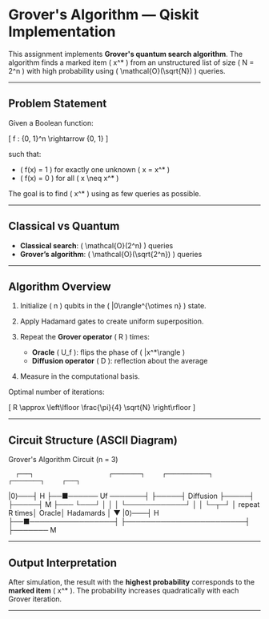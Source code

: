 # Grover's Algorithm — Qiskit Implementation

This assignment implements **Grover's quantum search algorithm**. The algorithm finds a marked item \( x^* \) from an unstructured list of size \( N = 2^n \) with high probability using \( \mathcal{O}(\sqrt{N}) \) queries.

---

## Problem Statement

Given a Boolean function:

\[
f : \{0, 1\}^n \rightarrow \{0, 1\}
\]

such that:

- \( f(x) = 1 \) for exactly one unknown \( x = x^* \)
- \( f(x) = 0 \) for all \( x \neq x^* \)

The goal is to find \( x^* \) using as few queries as possible.

---

## Classical vs Quantum

- **Classical search**: \( \mathcal{O}(2^n) \) queries
- **Grover’s algorithm**: \( \mathcal{O}(\sqrt{2^n}) \) queries

---

## Algorithm Overview

1. Initialize \( n \) qubits in the \( |0\rangle^{\otimes n} \) state.
2. Apply Hadamard gates to create uniform superposition.
3. Repeat the **Grover operator** \( R \) times:

   - **Oracle** \( U_f \): flips the phase of \( |x^*\rangle \)
   - **Diffusion operator** \( D \): reflection about the average

4. Measure in the computational basis.

Optimal number of iterations:

\[
R \approx \left\lfloor \frac{\pi}{4} \sqrt{N} \right\rfloor
\]

---

## Circuit Structure (ASCII Diagram)

Grover's Algorithm Circuit (n = 3)

      ┌───┐                     ┌────────┐     ┌────────────┐     ┌────────┐     ┌───┐
|0⟩───┤ H ├──■────── Uf ───────┤        ├─────┤  Diffusion ├─────┤        ├─────┤ M ├───
      └───┘  │                 │        │     └────────────┘     │        │     └─┬─┘
             │   repeat R times│  Oracle│                       Hadamards │       ▼
|0⟩───┤ H ├──■─────────────────┤        ├────────────────────────┤        ├─────── M

---
## Output Interpretation

After simulation, the result with the **highest probability** corresponds to the **marked item** \( x^* \). The probability increases quadratically with each Grover iteration.

---

